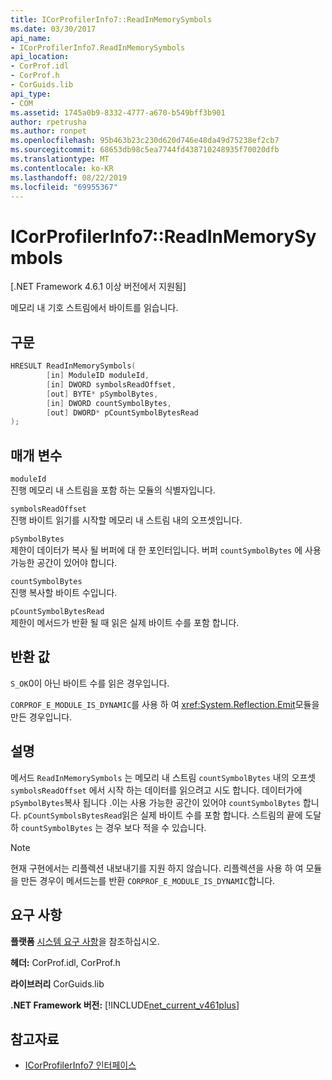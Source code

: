 ```yaml
---
title: ICorProfilerInfo7::ReadInMemorySymbols
ms.date: 03/30/2017
api_name:
- ICorProfilerInfo7.ReadInMemorySymbols
api_location:
- CorProf.idl
- CorProf.h
- CorGuids.lib
api_type:
- COM
ms.assetid: 1745a0b9-8332-4777-a670-b549bff3b901
author: rpetrusha
ms.author: ronpet
ms.openlocfilehash: 95b463b23c230d620d746e48da49d75238ef2cb7
ms.sourcegitcommit: 68653db98c5ea7744fd438710248935f70020dfb
ms.translationtype: MT
ms.contentlocale: ko-KR
ms.lasthandoff: 08/22/2019
ms.locfileid: "69955367"
---
```

# <a name="icorprofilerinfo7readinmemorysymbols"></a>ICorProfilerInfo7::ReadInMemorySymbols
[.NET Framework 4.6.1 이상 버전에서 지원됨]  
  
 메모리 내 기호 스트림에서 바이트를 읽습니다.  
  
## <a name="syntax"></a>구문  
  
```cpp  
HRESULT ReadInMemorySymbols(  
        [in] ModuleID moduleId,  
        [in] DWORD symbolsReadOffset,  
        [out] BYTE* pSymbolBytes,  
        [in] DWORD countSymbolBytes,  
        [out] DWORD* pCountSymbolBytesRead  
);  
```  
  
## <a name="parameters"></a>매개 변수  
 `moduleId`  
 진행 메모리 내 스트림을 포함 하는 모듈의 식별자입니다.  
  
 `symbolsReadOffset`  
 진행 바이트 읽기를 시작할 메모리 내 스트림 내의 오프셋입니다.  
  
 `pSymbolBytes`  
 제한이 데이터가 복사 될 버퍼에 대 한 포인터입니다. 버퍼 `countSymbolBytes` 에 사용 가능한 공간이 있어야 합니다.  
  
 `countSymbolBytes`  
 진행 복사할 바이트 수입니다.  
  
 `pCountSymbolBytesRead`  
 제한이 메서드가 반환 될 때 읽은 실제 바이트 수를 포함 합니다.  
  
## <a name="return-value"></a>반환 값  
 `S_OK`0이 아닌 바이트 수를 읽은 경우입니다.  
  
 `CORPROF_E_MODULE_IS_DYNAMIC`를 사용 하 여 <xref:System.Reflection.Emit>모듈을 만든 경우입니다.  
  
## <a name="remarks"></a>설명  
 메서드 `ReadInMemorySymbols` 는 메모리 내 스트림 `countSymbolBytes` 내의 오프셋 `symbolsReadOffset` 에서 시작 하는 데이터를 읽으려고 시도 합니다. 데이터가에 `pSymbolBytes`복사 됩니다 .이는 사용 가능한 공간이 있어야 `countSymbolBytes` 합니다.     `pCountSymbolsBytesRead`읽은 실제 바이트 수를 포함 합니다. 스트림의 끝에 도달 하 `countSymbolBytes` 는 경우 보다 적을 수 있습니다.  
  
> [!NOTE]
> 현재 구현에서는 리플렉션 내보내기를 지원 하지 않습니다. 리플렉션을 사용 하 여 모듈을 만든 경우이 메서드는를 반환 `CORPROF_E_MODULE_IS_DYNAMIC`합니다.  
  
## <a name="requirements"></a>요구 사항  
 **플랫폼** [시스템 요구 사항](../../../../docs/framework/get-started/system-requirements.md)을 참조하십시오.  
  
 **헤더:** CorProf.idl, CorProf.h  
  
 **라이브러리** CorGuids.lib  
  
 **.NET Framework 버전:** [!INCLUDE[net_current_v461plus](../../../../includes/net-current-v461plus-md.md)]  
  
## <a name="see-also"></a>참고자료

- [ICorProfilerInfo7 인터페이스](../../../../docs/framework/unmanaged-api/profiling/icorprofilerinfo7-interface.md)

